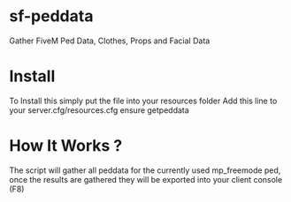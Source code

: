 # sf-peddata
Gather FiveM Ped Data, Clothes, Props and Facial Data

# Install
To Install this simply put the file into your resources folder
Add this line to your server.cfg/resources.cfg
ensure getpeddata

# How It Works ?
The script will gather all peddata for the currently used mp_freemode ped, once the results are gathered they will be exported into your client console (F8)
